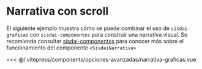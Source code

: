 <script setup>
        import Narrativa from "../../../.vitepress/components/opciones-avanzadas/narrativa-graficas.vue"
</script>

# Narrativa con scroll

El siguiente ejemplo muestra cómo se puede combinar el uso de `sisdai-graficas` con `sisdai-componentes` para construir una narrativa visual. Se recomienda consultar [sisdai-componentes](https://codigo.conahcyt.mx/sisdai/sisdai-componentes) para conocer más sobre el funcionamiento del componente `<SisdaiNarrativa>`

<Narrativa/>
<<< @/.vitepress/components/opciones-avanzadas/narrativa-graficas.vue
